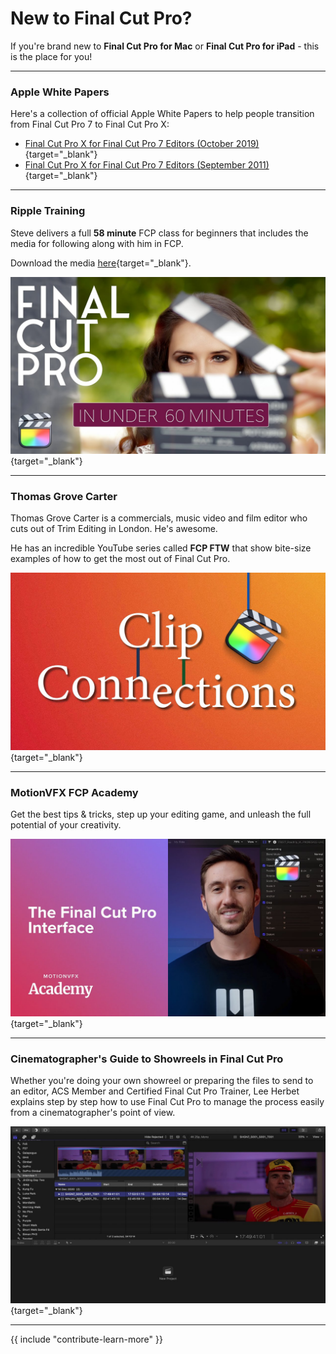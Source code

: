 # New to Final Cut Pro?

If you're brand new to **Final Cut Pro for Mac** or **Final Cut Pro for iPad** - this is the place for you!

---

### Apple White Papers

Here's a collection of official Apple White Papers to help people transition from Final Cut Pro 7 to Final Cut Pro X:

- [Final Cut Pro X for Final Cut Pro 7 Editors (October 2019)](https://www.apple.com/final-cut-pro/docs/Final_Cut_Pro_X_for_Final_Cut_Pro_7_Editors.pdf){target="_blank"}
- [Final Cut Pro X for Final Cut Pro 7 Editors (September 2011)](https://www.postmagazine.com/documents/Apple-FCP-X-Whitepaper.pdf){target="_blank"}

---

### Ripple Training

Steve delivers a full **58 minute** FCP class for beginners that includes the media for following along with him in FCP.

Download the media [here](https://bit.ly/fcp-ripple-media){target="_blank"}.

[![](/static/ripple-learn.jpg)](https://www.youtube.com/watch?v=HqUP7Zgeuck){target="_blank"}

---

### Thomas Grove Carter

Thomas Grove Carter is a commercials, music video and film editor who cuts out of Trim Editing in London. He's awesome.

He has an incredible YouTube series called **FCP FTW** that show bite-size examples of how to get the most out of Final Cut Pro.

[![](/static/thomas-grove-carter.jpg)](https://www.youtube.com/playlist?list=PLk1S35P86TzPmcjybsLUcmDmbbyzsMa4A){target="_blank"}

---

### MotionVFX FCP Academy

Get the best tips & tricks, step up your editing game, and unleash the full potential of your creativity.

[![](/static/motionvfx-academy.jpg)](https://www.motionvfx.com/fcp-academy){target="_blank"}

---

### Cinematographer's Guide to Showreels in Final Cut Pro

Whether you're doing your own showreel or preparing the files to send to an editor, ACS Member and Certified Final Cut Pro Trainer, Lee Herbet explains step by step how to use Final Cut Pro to manage the process easily from a cinematographer's point of view.

[![](/static/cinematographer-guide.jpg)](https://www.youtube.com/watch?v=3f2j8qyvRdk){target="_blank"}

---

{{ include "contribute-learn-more" }}
